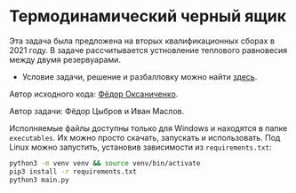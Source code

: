 # Термодинамический черный ящик

Эта задача была предложена на вторых квалификационных сборах в 2021 году. В задаче рассчитывается устновление теплового равновесия между двумя резервуарами.
* Условие задачи, решение и разбалловку можно найти [здесь](https://pho.rs/p/244).

Автор исходного кода: [Фёдор Оксаниченко](https://github.com/OksanichenkoFedor).

Автор задачи: Фёдор Цыбров и Иван Маслов.

Исполняемые файлы доступны только для Windows и находятся в папке ``executables``. Их можно просто скачать, запускать и использовать. Под Linux можно запустить, установив зависимости из ``requirements.txt``: 
```bash
python3 -m venv venv && source venv/bin/activate
pip3 install -r requirements.txt
python3 main.py
```
